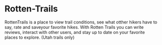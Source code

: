 # Rotten-Trails
RottenTrails is a place to view trail conditions, see what otther hikers have to say, rate and saveyour favorite hikes. With Rotten Trails you can write reviews, interact with other users, and stay up to date on your favorite places to explore. (Utah trails only)
